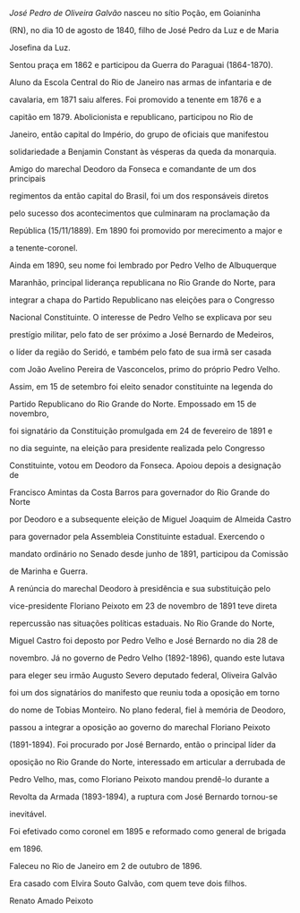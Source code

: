 

*José Pedro de Oliveira Galvão* nasceu no sítio Poção, em Goianinha

(RN), no dia 10 de agosto de 1840, filho de José Pedro da Luz e de Maria

Josefina da Luz.



Sentou praça em 1862 e participou da Guerra do Paraguai (1864-1870).

Aluno da Escola Central do Rio de Janeiro nas armas de infantaria e de

cavalaria, em 1871 saiu alferes. Foi promovido a tenente em 1876 e a

capitão em 1879. Abolicionista e republicano, participou no Rio de

Janeiro, então capital do Império, do grupo de oficiais que manifestou

solidariedade a Benjamin Constant às vésperas da queda da monarquia.

Amigo do marechal Deodoro da Fonseca e comandante de um dos principais

regimentos da então capital do Brasil, foi um dos responsáveis diretos

pelo sucesso dos acontecimentos que culminaram na proclamação da

República (15/11/1889). Em 1890 foi promovido por merecimento a major e

a tenente-coronel.



Ainda em 1890, seu nome foi lembrado por Pedro Velho de Albuquerque

Maranhão, principal liderança republicana no Rio Grande do Norte, para

integrar a chapa do Partido Republicano nas eleições para o Congresso

Nacional Constituinte. O interesse de Pedro Velho se explicava por seu

prestígio militar, pelo fato de ser próximo a José Bernardo de Medeiros,

o líder da região do Seridó, e também pelo fato de sua irmã ser casada

com João Avelino Pereira de Vasconcelos, primo do próprio Pedro Velho.

Assim, em 15 de setembro foi eleito senador constituinte na legenda do

Partido Republicano do Rio Grande do Norte. Empossado em 15 de novembro,

foi signatário da Constituição promulgada em 24 de fevereiro de 1891 e

no dia seguinte, na eleição para presidente realizada pelo Congresso

Constituinte, votou em Deodoro da Fonseca. Apoiou depois a designação de

Francisco Amintas da Costa Barros para governador do Rio Grande do Norte

por Deodoro e a subsequente eleição de Miguel Joaquim de Almeida Castro

para governador pela Assembleia Constituinte estadual. Exercendo o

mandato ordinário no Senado desde junho de 1891, participou da Comissão

de Marinha e Guerra.



A renúncia do marechal Deodoro à presidência e sua substituição pelo

vice-presidente Floriano Peixoto em 23 de novembro de 1891 teve direta

repercussão nas situações políticas estaduais. No Rio Grande do Norte,

Miguel Castro foi deposto por Pedro Velho e José Bernardo no dia 28 de

novembro. Já no governo de Pedro Velho (1892-1896), quando este lutava

para eleger seu irmão Augusto Severo deputado federal, Oliveira Galvão

foi um dos signatários do manifesto que reuniu toda a oposição em torno

do nome de Tobias Monteiro. No plano federal, fiel à memória de Deodoro,

passou a integrar a oposição ao governo do marechal Floriano Peixoto

(1891-1894). Foi procurado por José Bernardo, então o principal líder da

oposição no Rio Grande do Norte, interessado em articular a derrubada de

Pedro Velho, mas, como Floriano Peixoto mandou prendê-lo durante a

Revolta da Armada (1893-1894), a ruptura com José Bernardo tornou-se

inevitável.



Foi efetivado como coronel em 1895 e reformado como general de brigada

em 1896.



Faleceu no Rio de Janeiro em 2 de outubro de 1896.



Era casado com Elvira Souto Galvão, com quem teve dois filhos.



Renato Amado Peixoto



